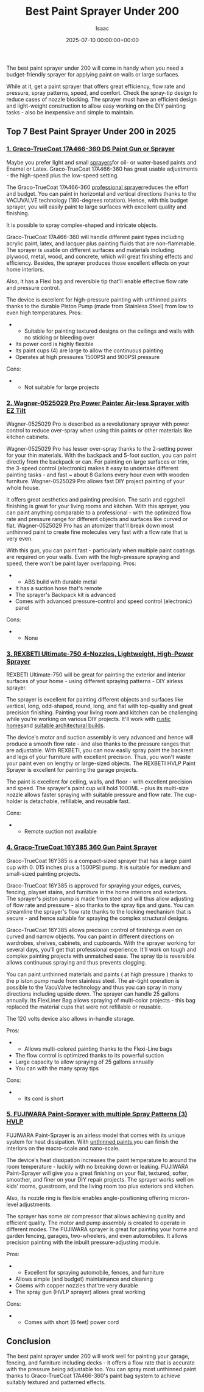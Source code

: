 ﻿---
title: Best Paint Sprayer Under 200
description: The best paint sprayer under 200 will come in handy when you need a budget-friendly sprayer for applying paint on walls or large surfaces. While at it, get a...
slug: /best-paint-sprayer-under-200/
date: 2025-07-10 00:00:00+00:00
lastmod: 2025-07-10 00:00:00+03:00
author: Isaac
categories:
- Sprayers
tags:
- sprayers
- paint
- sprayer
layout: post
---

The best paint sprayer under 200 will come in handy when you need a budget-friendly sprayer for applying paint on walls or large surfaces.

While at it, get a paint sprayer that offers great efficiency, flow rate and pressure, spray patterns, speed, and comfort. Check the spray-tip design to reduce cases of nozzle blocking. The sprayer must have an efficient design and light-weight construction to allow easy working on the DIY painting tasks - also be inexpensive and simple to maintain.

## Top 7 Best Paint Sprayer Under 200 in 2025

###  [1. Graco-TrueCoat 17A466-360 DS Paint Gun or Sprayer](https://www.amazon.com/dp/B00NHX6UWY/?tag=p-policy-20)

Maybe you prefer light and small [sprayers](https://pestpolicy.com/best-paint-sprayer-for-ceiling/)for oil- or water-based paints and Enamel or Latex. Graco-TrueCoat 17A466-360 has great usable adjustments - the high-speed plus the low-speed setting.

The Graco-TrueCoat 17A466-360 [professional sprayer](https://pestpolicy.com/best-professional-airless-paint-sprayer/)reduces the effort and budget. You can paint in horizontal and vertical directions thanks to the VACUVALVE technology (180-degrees rotation). Hence, with this budget sprayer, you will easily paint to large surfaces with excellent quality and finishing.

It is possible to spray complex-shaped and intricate objects.

Graco-TrueCoat 17A466-360 will handle different paint types including acrylic paint, latex, and lacquer plus painting fluids that are non-flammable. The sprayer is usable on different surfaces and materials including plywood, metal, wood, and concrete, which will great finishing effects and efficiency. Besides, the sprayer produces those excellent effects on your home interiors.

Also, it has a Flexi bag and reversible tip that'll enable effective flow rate and pressure control.

The device is excellent for high-pressure painting with unthinned paints thanks to the durable Piston Pump (made from Stainless Steel) from low to even high temperatures. 
Pros:
- - Suitable for painting textured designs on the ceilings and walls with no sticking or bleeding over
- Its power cord is highly flexible
- Its paint cups (4) are large to allow the continuous painting
- Operates at high pressures 1500PSI and 900PSI pressure



Cons:
- - Not suitable for large projects


###  [2. Wagner-0525029 Pro Power Painter Air-less Sprayer with EZ Tilt](https://www.amazon.com/dp/B008KS9LW2/?tag=p-policy-20)

Wagner-0525029 Pro is described as a revolutionary sprayer with power control to reduce over-spray when using thin paints or other materials like kitchen cabinets.

Wagner-0525029 Pro has lesser over-spray thanks to the 2-setting power for your thin materials. With the backpack and 5-foot suction, you can paint directly from the backpack or can. For painting on large surfaces or trim, the 3-speed control (electronic) makes it easy to undertake different painting tasks - and fast ~ about 8 Gallons every hour even with wooden furniture. Wagner-0525029 Pro allows fast DIY project painting of your whole house.

It offers great aesthetics and painting precision. The satin and eggshell finishing is great for your living rooms and kitchen. With this sprayer, you can paint anything comparable to a professional - with the optimized flow rate and pressure range for different objects and surfaces like curved or flat. Wagner-0525029 Pro has an atomizer that'll break down most unthinned paint to create fine molecules very fast with a flow rate that is very even.

With this gun, you can paint fast - particularly when multiple paint coatings are required on your walls. Even with the high-pressure spraying and speed, there won't be paint layer overlapping. 
Pros:
- - ABS build with durable metal
- It has a suction hose that's remote
- The sprayer's Backpack kit is advanced
- Comes with advanced pressure-control and speed control (electronic) panel



Cons:
- - None


###  [3. REXBETI Ultimate-750 4-Nozzles, Lightweight, High-Power Sprayer](https://www.amazon.com/dp/B07DLR5FK2/?tag=p-policy-20)

REXBETI Ultimate-750 will be great for painting the exterior and interior surfaces of your home - using different spraying patterns - DIY airless sprayer.

The sprayer is excellent for painting different objects and surfaces like vertical, long, odd-shaped, round, long, and flat with top-quality and great precision finishing. Painting your living room and kitchen can be challenging while you're working on various DIY projects. It'll work with [rustic homes](https://spraygadgets.com/how-does-painting-prevent-corrosion/)and [suitable architectural builds](https://spraygadgets.com/outside-color-of-indian-house/).

The device's motor and suction assembly is very advanced and hence will produce a smooth flow rate - and also thanks to the pressure ranges that are adjustable. With REXBETI, you can now easily spray paint the backrest and legs of your furniture with excellent precision. Thus, you won't waste your paint even on lengthy or large-sized objects. The REXBETI HVLP Paint Sprayer is excellent for painting the garage projects.

The paint is excellent for ceiling, walls, and floor - with excellent precision and speed. The sprayer's paint cup will hold 1000ML - plus its multi-size nozzle allows faster spraying with suitable pressure and flow rate. The cup-holder is detachable, refillable, and reusable fast.



Cons:
- - Remote suction not available


###  [4. Graco-TrueCoat 16Y385 360 Gun Paint Sprayer](https://www.amazon.com/dp/B00NHXEOCW/?tag=p-policy-20)

Graco-TrueCoat 16Y385 is a compact-sized sprayer that has a large paint cup with 0. 015 inches plus a 1500PSI pump. It is suitable for medium and small-sized painting projects.

Graco-TrueCoat 16Y385 is approved for spraying your edges, curves, fencing, playset stains, and furniture in the home interiors and exteriors. The sprayer's piston pump is made from steel and will thus allow adjusting of flow rate and pressure - also thanks to the spray tips and guns. You can streamline the sprayer's flow rate thanks to the locking mechanism that is secure - and hence suitable for spraying the complex structural designs.

Graco-TrueCoat 16Y385 allows precision control of finishings even on curved and narrow objects. You can paint in different directions on wardrobes, shelves, cabinets, and cupboards. With the sprayer working for several days, you'll get that professional experience. It'll work on tough and complex painting projects with unmatched ease. The spray tip is reversible allows continuous spraying and thus prevents clogging.

You can paint unthinned materials and paints ( at high pressure ) thanks to the p iston pump made from stainless steel. The air-tight operation is possible to the VacuValve technology and thus you can spray in many directions including upside down. The sprayer can handle 25 gallons annually. Its FlexLiner Bag allows spraying of multi-color projects - this bag replaced the material cups that were not refillable or reusable.

The 120 volts device also allows in-handle storage.


Pros:
- - Allows multi-colored painting thanks to the Flexi-Line bags
- The flow control is optimized thanks to its powerful suction
- Large capacity to allow spraying of 25 gallons annually
- You can with the many spray tips



Cons:
- - Its cord is short


###  [5. FUJIWARA Paint-Sprayer with multiple Spray Patterns (3) HVLP](https://www.amazon.com/dp/B07J5FJS79/?tag=p-policy-20)

FUJIWARA Paint-Sprayer is an airless model that comes with its unique system for heat dissipation. With [unthinned paints](https://pestpolicy.com/best-paint-sprayer-for-doors/),you can finish the interiors on the macro-scale and nano-scale.

The device's heat dissipation increases the paint temperature to around the room temperature - luckily with no breaking down or leaking. FUJIWARA Paint-Sprayer will give you a great finishing on your flat, textured, softer, smoother, and finer on your DIY repair projects. The sprayer works well on kids' rooms, guestroom, and the living room too plus exteriors and kitchen.

Also, its nozzle ring is flexible enables angle-positioning offering micron-level adjustments.

The sprayer has some air compressor that allows achieving quality and efficient quality. The motor and pump assembly is created to operate in different modes. The FUJIWARA sprayer is great for painting your home and garden fencing, garages, two-wheelers, and even automobiles. It allows precision painting with the inbuilt pressure-adjusting module.


Pros:
- - Excellent for spraying automobile, fences, and furniture
- Allows simple (and budget) maintainance and cleaning
- Coems with copper nozzles that'tre very durable
- The spray gun (HVLP sprayer) allows great working



Cons:
- - Comes with short (6 feet) power cord


##  Conclusion

The best paint sprayer under 200 will work well for painting your garage, fencing, and furniture including decks - it offers a flow rate that is accurate with the pressure being adjustable too. You can spray most unthinned paint thanks to Graco-TrueCoat 17A466-360's paint bag system to achieve suitably textured and patterned effects.


